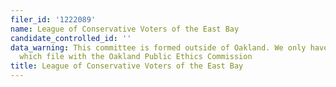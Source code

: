 ```yaml
---
filer_id: '1222089'
name: League of Conservative Voters of the East Bay
candidate_controlled_id: ''
data_warning: This committee is formed outside of Oakland. We only have data on committees
  which file with the Oakland Public Ethics Commission
title: League of Conservative Voters of the East Bay
---
```

